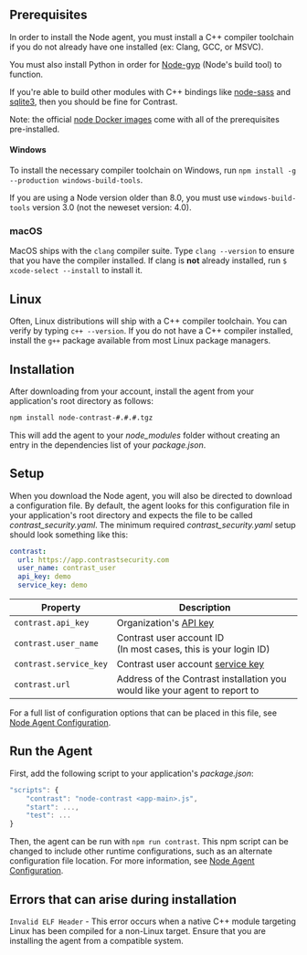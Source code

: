 <!--
title: "Node.js Agent Installation"
description: "Installing the Node.js Agent"
tags: "NodeJS agent installation"
-->

## Prerequisites
In order to install the Node agent, you must install a C++ compiler toolchain if you do not already have one installed (ex: Clang, GCC, or MSVC).

You must also install Python in order for [Node-gyp](https://github.com/nodejs/node-gyp) (Node's build tool) to function.

If you're able to build other modules with C++ bindings like [node-sass](https://www.npmjs.com/package/node-sass) and [sqlite3](https://github.com/mapbox/node-sqlite3), then you should be fine for Contrast.

Note: the official [node Docker images](https://hub.docker.com/_/node/) come with all of the prerequisites pre-installed.

#### Windows

To install the necessary compiler toolchain on Windows, run `npm install -g --production windows-build-tools`.

If you are using a Node version older than 8.0, you must use `windows-build-tools` version 3.0 (not the neweset version: 4.0).

### macOS

MacOS ships with the `clang` compiler suite. Type `clang --version` to ensure that you have the compiler installed. If clang is **not** already installed, run `$ xcode-select --install` to install it.

## Linux

Often, Linux distributions will ship with a C++ compiler toolchain. You can verify by typing `c++ --version`. If you do not have a C++ compiler installed, install the `g++` package available from most Linux package managers.


## Installation

After downloading from your account, install the agent from your application's root directory as follows:

``` sh
npm install node-contrast-#.#.#.tgz
```
This will add the agent to your *node_modules* folder without creating an entry in the dependencies list of your *package.json*.

## Setup

When you download the Node agent, you will also be directed to download a configuration file. By default, the agent looks for this configuration file in your application's root directory and expects the file to be called *contrast_security.yaml*.
The minimum required *contrast_security.yaml* setup should look something like this:

``` yaml
contrast:
  url: https://app.contrastsecurity.com
  user_name: contrast_user
  api_key: demo
  service_key: demo
```


 Property                | Description
------------------------ | ------------
`contrast.api_key`       | Organization's [API key](user-account.html#profile)
`contrast.user_name`     | Contrast user account ID <br> (In most cases, this is your login ID)
`contrast.service_key`   | Contrast user account [service key](user-account.html#profile)
`contrast.url`           | Address of the Contrast installation you would like your agent to report to


For a full list of configuration options that can be placed in this file, see [Node Agent Configuration](installation-node.html#node-config).

## Run the Agent

First, add the following script to your application's *package.json*:

``` javascript
"scripts": {
	"contrast": "node-contrast <app-main>.js",
	"start": ...,
	"test": ...
}
```

Then, the agent can be run with ```npm run contrast```. This npm script can be changed to include other runtime configurations, such as an alternate configuration file location. For more information, see [Node Agent Configuration](installation-node.html#node-config).

## Errors that can arise during installation

`Invalid ELF Header` - This error occurs when a native C++ module targeting Linux has been compiled for a non-Linux target. Ensure that you are installing the agent from a compatible system.
